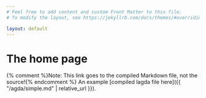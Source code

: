 ```yaml
---
# Feel free to add content and custom Front Matter to this file.
# To modify the layout, see https://jekyllrb.com/docs/themes/#overriding-theme-defaults

layout: default
---
```


# The home page

{% comment %}Note: This link goes to the compiled Markdown file, not the source!{% endcomment %}
An example [compiled lagda file here]({{ "/agda/simple.md" | relative_url }}).
